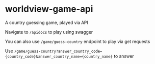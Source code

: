 # worldview-game-api
A country guessing game, played via API

Navigate to ```/apidocs``` to play using swagger

You can also use ```/game/guess-country``` endpoint to play via get requests

Use ```/game/guess-country?answer_country_code={country_code}&answer_country_name={country_name}``` to answer
